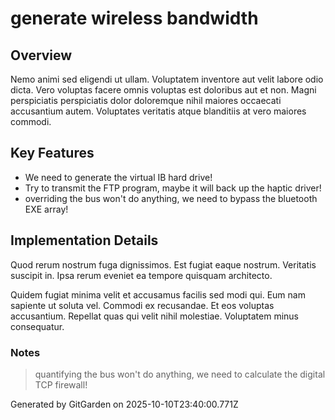 # generate wireless bandwidth

## Overview
Nemo animi sed eligendi ut ullam. Voluptatem inventore aut velit labore odio dicta. Vero voluptas facere omnis voluptas est doloribus aut et non. Magni perspiciatis perspiciatis dolor doloremque nihil maiores occaecati accusantium autem. Voluptates veritatis atque blanditiis at vero maiores commodi.

## Key Features
- We need to generate the virtual IB hard drive!
- Try to transmit the FTP program, maybe it will back up the haptic driver!
- overriding the bus won't do anything, we need to bypass the bluetooth EXE array!

## Implementation Details
Quod rerum nostrum fuga dignissimos. Est fugiat eaque nostrum. Veritatis suscipit in. Ipsa rerum eveniet ea tempore quisquam architecto.
 Quidem fugiat minima velit et accusamus facilis sed modi qui. Eum nam sapiente ut soluta vel. Commodi ex recusandae. Et eos voluptas accusantium. Repellat quas qui velit nihil molestiae. Voluptatem minus consequatur.

### Notes
> quantifying the bus won't do anything, we need to calculate the digital TCP firewall!

Generated by GitGarden on 2025-10-10T23:40:00.771Z